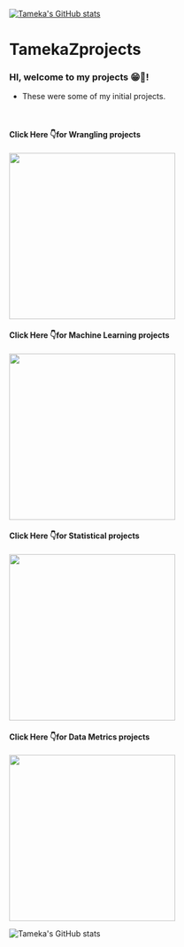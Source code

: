 [![Tameka's GitHub stats](https://github-readme-stats.vercel.app/api?username=Tgillett84)](https://github.com/Tgillett84/github-readme-stats)

# TamekaZprojects

### HI, welcome to my projects 😁👋!

- These were some of my initial projects.

<br>

#### Click Here 👇for Wrangling projects <a href="https://github.com/Tgillett84/TamekaZprojects/tree/main/Wrangling%20Data%20T">
<centre> <img src="FilmNow.jpeg" width="300px"> 
<centre/>
</a>

#### Click Here 👇for Machine Learning projects <a href="https://github.com/Tgillett84/TamekaZprojects/tree/main/Machine%20Learning">
<centre> <img src="FilmNow.jpeg" width="300px"> 
<centre/>
</a>

#### Click Here 👇for Statistical projects <a href="https://github.com/Tgillett84/TamekaZprojects/tree/main/Intermediate%20Statistics">
<centre> <img src="FilmNow.jpeg" width="300px"> 
<centre/>
</a>

#### Click Here 👇for Data Metrics projects <a href="https://github.com/Tgillett84/TamekaZprojects/tree/main/Data%20Metrics%20T">
<centre> <img src="FilmNow.jpeg" width="300px"> 
<centre/>
</a>


![Tameka's GitHub stats](https://github-readme-stats.vercel.app/api?username=Tgillett84&theme=bear&show_icons=true)

